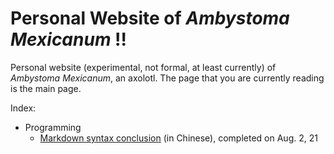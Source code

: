 # Personal Website of *Ambystoma Mexicanum* !!

Personal website (experimental, not formal, at least currently) of *Ambystoma Mexicanum*, an axolotl. The page that you are currently reading is the main page.

Index:

- Programming
	- [Markdown syntax conclusion](/programming/markdown) (in Chinese), completed on Aug. 2, 21
